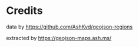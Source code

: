 # Credits

data by https://github.com/AshKyd/geojson-regions

extracted by https://geojson-maps.ash.ms/
